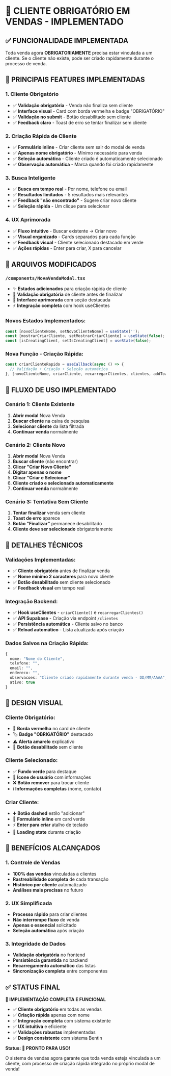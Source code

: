 # 🎯 CLIENTE OBRIGATÓRIO EM VENDAS - IMPLEMENTADO

## ✅ FUNCIONALIDADE IMPLEMENTADA

Toda venda agora **OBRIGATORIAMENTE** precisa estar vinculada a um cliente. Se o cliente não existe, pode ser criado rapidamente durante o processo de venda.

## 🚀 PRINCIPAIS FEATURES IMPLEMENTADAS

### **1. Cliente Obrigatório**
- ✅ **Validação obrigatória** - Venda não finaliza sem cliente
- ✅ **Interface visual** - Card com borda vermelha e badge "OBRIGATÓRIO"
- ✅ **Validação no submit** - Botão desabilitado sem cliente
- ✅ **Feedback claro** - Toast de erro se tentar finalizar sem cliente

### **2. Criação Rápida de Cliente**
- ✅ **Formulário inline** - Criar cliente sem sair do modal de venda
- ✅ **Apenas nome obrigatório** - Mínimo necessário para venda
- ✅ **Seleção automática** - Cliente criado é automaticamente selecionado
- ✅ **Observação automática** - Marca quando foi criado rapidamente

### **3. Busca Inteligente**
- ✅ **Busca em tempo real** - Por nome, telefone ou email
- ✅ **Resultados limitados** - 5 resultados mais relevantes
- ✅ **Feedback "não encontrado"** - Sugere criar novo cliente
- ✅ **Seleção rápida** - Um clique para selecionar

### **4. UX Aprimorada**
- ✅ **Fluxo intuitivo** - Buscar existente → Criar novo
- ✅ **Visual organizado** - Cards separados para cada função
- ✅ **Feedback visual** - Cliente selecionado destacado em verde
- ✅ **Ações rápidas** - Enter para criar, X para cancelar

## 📁 ARQUIVOS MODIFICADOS

### **`/components/NovaVendaModal.tsx`**
- ✨ **Estados adicionados** para criação rápida de cliente
- 🔄 **Validação obrigatória** de cliente antes de finalizar
- 🎨 **Interface aprimorada** com seção destacada
- ⚡ **Integração completa** com hook useClientes

### **Novos Estados Implementados:**
```typescript
const [novoClienteNome, setNovoClienteNome] = useState('');
const [mostrarCriarCliente, setMostrarCriarCliente] = useState(false);
const [isCreatingClient, setIsCreatingClient] = useState(false);
```

### **Nova Função - Criação Rápida:**
```typescript
const criarClienteRapido = useCallback(async () => {
  // Validação + Criação + Seleção automática
}, [novoClienteNome, criarCliente, recarregarClientes, clientes, addToast]);
```

## 🎯 FLUXO DE USO IMPLEMENTADO

### **Cenário 1: Cliente Existente**
1. **Abrir modal** Nova Venda
2. **Buscar cliente** na caixa de pesquisa
3. **Selecionar cliente** da lista filtrada
4. **Continuar venda** normalmente

### **Cenário 2: Cliente Novo**
1. **Abrir modal** Nova Venda
2. **Buscar cliente** (não encontrar)
3. **Clicar "Criar Novo Cliente"**
4. **Digitar apenas o nome**
5. **Clicar "Criar e Selecionar"**
6. **Cliente criado e selecionado automaticamente**
7. **Continuar venda** normalmente

### **Cenário 3: Tentativa Sem Cliente**
1. **Tentar finalizar** venda sem cliente
2. **Toast de erro** aparece
3. **Botão "Finalizar"** permanece desabilitado
4. **Cliente deve ser selecionado** obrigatoriamente

## 🔧 DETALHES TÉCNICOS

### **Validações Implementadas:**
- ✅ **Cliente obrigatório** antes de finalizar venda
- ✅ **Nome mínimo 2 caracteres** para novo cliente
- ✅ **Botão desabilitado** sem cliente selecionado
- ✅ **Feedback visual** em tempo real

### **Integração Backend:**
- ✅ **Hook useClientes** - `criarCliente()` e `recarregarClientes()`
- ✅ **API Supabase** - Criação via endpoint `/clientes`
- ✅ **Persistência automática** - Cliente salvo no banco
- ✅ **Reload automático** - Lista atualizada após criação

### **Dados Salvos na Criação Rápida:**
```typescript
{
  nome: "Nome do Cliente",
  telefone: "",
  email: "",
  endereco: "",
  observacoes: "Cliente criado rapidamente durante venda - DD/MM/AAAA",
  ativo: true
}
```

## 🎨 DESIGN VISUAL

### **Cliente Obrigatório:**
- 🔴 **Borda vermelha** no card de cliente
- 🏷️ **Badge "OBRIGATÓRIO"** destacado
- ⚠️ **Alerta amarelo** explicativo
- 🚫 **Botão desabilitado** sem cliente

### **Cliente Selecionado:**
- ✅ **Fundo verde** para destaque
- 👤 **Ícone de usuário** com informações
- ❌ **Botão remover** para trocar cliente
- ℹ️ **Informações completas** (nome, contato)

### **Criar Cliente:**
- ➕ **Botão dashed** estilo "adicionar"
- 📝 **Formulário inline** em card verde
- ⚡ **Enter para criar** atalho de teclado
- 🔄 **Loading state** durante criação

## 🚀 BENEFÍCIOS ALCANÇADOS

### **1. Controle de Vendas**
- **100% das vendas** vinculadas a clientes
- **Rastreabilidade completa** de cada transação
- **Histórico por cliente** automatizado
- **Análises mais precisas** no futuro

### **2. UX Simplificada**
- **Processo rápido** para criar clientes
- **Não interrompe fluxo** de venda
- **Apenas o essencial** solicitado
- **Seleção automática** após criação

### **3. Integridade de Dados**
- **Validação obrigatória** no frontend
- **Persistência garantida** no backend
- **Recarregamento automático** das listas
- **Sincronização completa** entre componentes

## ✅ STATUS FINAL

**🎉 IMPLEMENTAÇÃO COMPLETA E FUNCIONAL**

- ✅ **Cliente obrigatório** em todas as vendas
- ✅ **Criação rápida** apenas com nome
- ✅ **Integração completa** com sistema existente
- ✅ **UX intuitiva** e eficiente
- ✅ **Validações robustas** implementadas
- ✅ **Design consistente** com sistema Bentin

**Status: 🚀 PRONTO PARA USO!**

O sistema de vendas agora garante que toda venda esteja vinculada a um cliente, com processo de criação rápida integrado no próprio modal de venda!